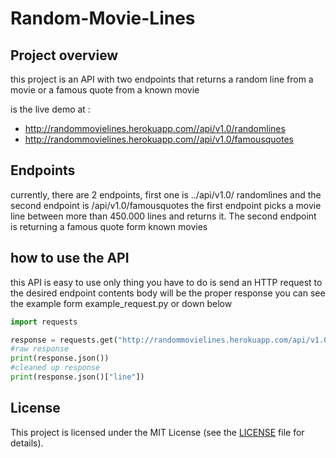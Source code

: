 # Random-Movie-Lines

<h2>Project overview</h2>

this project is an API with two endpoints that returns a random
line from a movie or a famous quote from a known movie

is the live demo at : 
- http://randommovielines.herokuapp.com//api/v1.0/randomlines
- http://randommovielines.herokuapp.com//api/v1.0/famousquotes

<h2>Endpoints</h2>

currently, there are 2 endpoints, first one is ../api/v1.0/
randomlines
and the second endpoint is /api/v1.0/famousquotes
the first endpoint picks a movie line between more than 450.000 
lines and returns it. 
The second endpoint is returning a famous quote form known 
movies 

<h2>how to use the API</h2>

this API is easy to use only thing you have to do is send an 
HTTP request to the desired endpoint contents body will be the 
proper response
you can see the example form example_request.py or down below  
```python
import requests 

response = requests.get("http://randommovielines.herokuapp.com/api/v1.0/randomlines")
#raw response
print(response.json())
#cleaned up response
print(response.json()["line"])
```

<h2>License</h2>  

This project is licensed under the MIT License (see the [LICENSE](https://github.com/YigitGunduc/Random-Movie-Lines/blob/main/LICENSE) file for details).

